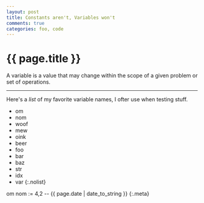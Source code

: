 ```yaml
---
layout: post
title: Constants aren't, Variables won't
comments: true
categories: foo, code
---
```


{{ page.title }}
================
A variable is a value that may change within the scope of a given
problem or set of operations.

------

Here's a _list_ of my favorite variable names,
I ofter use when testing stuff.

* om
* nom
* woof
* mew
* oink
* beer
* foo
* bar
* baz
* str
* idx
* var
{:.nolist}

om nom := 4,2 -- {{ page.date | date_to_string }}
{:.meta}
